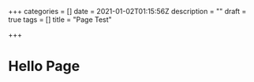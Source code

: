 +++
categories = []
date = 2021-01-02T01:15:56Z
description = ""
draft = true
tags = []
title = "Page Test"

+++
# Hello Page